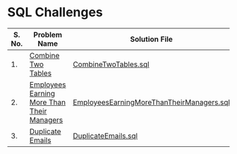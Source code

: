 
# SQL Challenges

| **S. No.** | **Problem Name**                                                                                                                    | **Solution File** |
|------------|-------------------------------------------------------------------------------------------------------------------------------------|-|
| 1.         | [Combine Two Tables](https://leetcode.com/problems/combine-two-tables/description/)                                                 |[CombineTwoTables.sql](solutions/CombineTwoTables.sql)|
| 2.         | [Employees Earning More Than Their Managers](https://leetcode.com/problems/employees-earning-more-than-their-managers/description/) |[EmployeesEarningMoreThanTheirManagers.sql](solutions%2FEmployeesEarningMoreThanTheirManagers.sql)|
| 3.         | [Duplicate Emails](https://leetcode.com/problems/duplicate-emails/description/)                                                     |[DuplicateEmails.sql](solutions%2FDuplicateEmails.sql)|